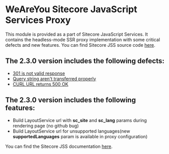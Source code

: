 # WeAreYou Sitecore JavaScript Services Proxy

This module is provided as a part of Sitecore JavaScript Services. It contains the headless-mode SSR proxy implementation with some critical defects and new features.
You can find Sitecore JSS source code [here](https://github.com/Sitecore/jss).

## The **2.3.0** version includes the following defects:

- [301 is not valid response](https://github.com/Sitecore/jss/issues/138)
- [Query string aren't transferred properly](https://github.com/Sitecore/jss/issues/140)
- [CURL URL returns 500 OK](https://github.com/Sitecore/jss/issues/160)

## The **2.3.0** version includes the following features:

- Build LayoutService url with **sc_site** and **sc_lang** params during rendering page (no github bug)
- Build LayoutService url for unsupported languages(new **supportedLanguages** param is available in proxy configuration)


You can find the Sitecore JSS documentation [here](https://jss.sitecore.net).

